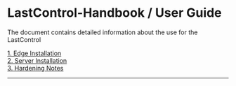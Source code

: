 
# LastControl-Handbook / User Guide

The document contains detailed information about the use for the LastControl

[1. Edge Installation](https://github.com/eesmer/LastControl/blob/master/doc/lastcontrol-edge-installation.md) <br>
[2. Server Installation ](https://github.com/eesmer/LastControl/blob/main/doc/lastcontrol-server-installation.md) <br>
[3. Hardening Notes](https://github.com/eesmer/LastControl/blob/main/doc/lastcontrol-hardening-notes.md) <br>

---

